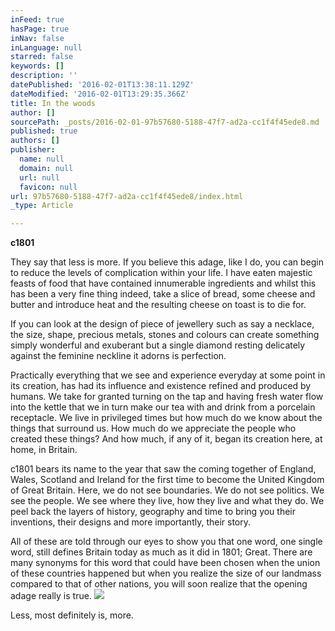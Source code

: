 ```yaml
---
inFeed: true
hasPage: true
inNav: false
inLanguage: null
starred: false
keywords: []
description: ''
datePublished: '2016-02-01T13:38:11.129Z'
dateModified: '2016-02-01T13:29:35.366Z'
title: In the woods
author: []
sourcePath: _posts/2016-02-01-97b57680-5188-47f7-ad2a-cc1f4f45ede8.md
published: true
authors: []
publisher:
  name: null
  domain: null
  url: null
  favicon: null
url: 97b57680-5188-47f7-ad2a-cc1f4f45ede8/index.html
_type: Article

---
```

**c1801**

They say that less is more. If you believe this adage, like I do, you can begin to reduce the levels of complication within your life. I have eaten majestic feasts of food that have contained innumerable ingredients and whilst this has been a very fine thing indeed, take a slice of bread, some cheese and butter and introduce heat and the resulting cheese on toast is to die for.

If you can look at the design of piece of jewellery such as say a necklace, the size, shape, precious metals, stones and colours can create something simply wonderful and exuberant but a single diamond resting delicately against the feminine neckline it adorns is perfection.

Practically everything that we see and experience everyday at some point in its creation, has had its influence and existence refined and produced by humans. We take for granted turning on the tap and having fresh water flow into the kettle that we in turn make our tea with and drink from a porcelain receptacle. We live in privileged times but how much do we know about the things that surround us. How much do we appreciate the people who created these things? And how much, if any of it, began its creation here, at home, in Britain.

c1801 bears its name to the year that saw the coming together of England, Wales, Scotland and Ireland for the first time to become the United Kingdom of Great Britain. Here, we do not see boundaries. We do not see politics. We see the people. We see where they live, how they live and what they do. We peel back the layers of history, geography and time to bring you their inventions, their designs and more importantly, their story.

All of these are told through our eyes to show you that one word, one single word, still defines Britain today as much as it did in 1801; Great. There are many synonyms for this word that could have been chosen when the union of these countries happened but when you realize the size of our landmass compared to that of other nations, you will soon realize that the opening adage really is true.
![](https://the-grid-user-content.s3-us-west-2.amazonaws.com/2e8753b3-3fad-4cd5-9566-7c38dbfd610f.jpg)

Less, most definitely is, more.